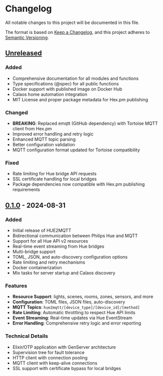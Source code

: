 # Changelog

All notable changes to this project will be documented in this file.

The format is based on [Keep a Changelog](https://keepachangelog.com/en/1.0.0/),
and this project adheres to [Semantic Versioning](https://semver.org/spec/v2.0.0.html).

## [Unreleased]

### Added
- Comprehensive documentation for all modules and functions
- Type specifications (@spec) for all public functions
- Docker support with published image on Docker Hub
- Calaos home automation integration
- MIT License and proper package metadata for Hex.pm publishing

### Changed
- **BREAKING**: Replaced emqtt (GitHub dependency) with Tortoise MQTT client from Hex.pm
- Improved error handling and retry logic
- Enhanced MQTT topic parsing
- Better configuration validation
- MQTT configuration format updated for Tortoise compatibility

### Fixed
- Rate limiting for Hue bridge API requests
- SSL certificate handling for local bridges
- Package dependencies now compatible with Hex.pm publishing requirements

## [0.1.0] - 2024-08-31

### Added
- Initial release of HUE2MQTT
- Bidirectional communication between Philips Hue and MQTT
- Support for all Hue API v2 resources
- Real-time event streaming from Hue bridges
- Multi-bridge support
- TOML, JSON, and auto-discovery configuration options
- Rate limiting and retry mechanisms
- Docker containerization
- Mix tasks for server startup and Calaos discovery

### Features
- **Resource Support**: lights, scenes, rooms, zones, sensors, and more
- **Configuration**: TOML files, JSON files, auto-discovery
- **MQTT Topics**: `hue2mqtt/[device_type]/[device_id]/[method]`
- **Rate Limiting**: Automatic throttling to respect Hue API limits
- **Event Streaming**: Real-time updates via Hue EventStream
- **Error Handling**: Comprehensive retry logic and error reporting

### Technical Details
- Elixir/OTP application with GenServer architecture
- Supervision tree for fault tolerance
- HTTP client with connection pooling
- MQTT client with keep-alive connections
- SSL support with certificate bypass for local bridges

[Unreleased]: https://github.com/Kwame42/hue2mqtt/compare/v0.1.0...HEAD
[0.1.0]: https://github.com/Kwame42/hue2mqtt/releases/tag/v0.1.0
